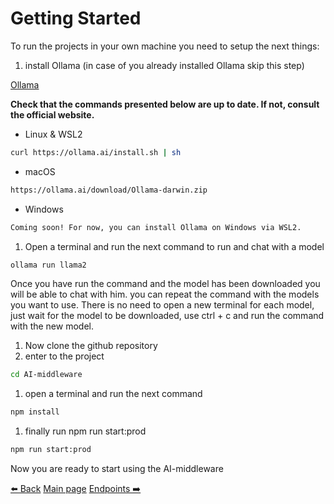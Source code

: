 # Getting Started

To run the projects in your own machine you need to setup the next things:

1. install Ollama (in case of you already installed Ollama skip this step)

[Ollama](https://ollama.ai/)

**Check that the commands presented below are up to date. If not, consult the official website.**

- Linux & WSL2

```bash
curl https://ollama.ai/install.sh | sh
```

- macOS

```bash
https://ollama.ai/download/Ollama-darwin.zip
```

- Windows

```bash
Coming soon! For now, you can install Ollama on Windows via WSL2.
```

1. Open a terminal and run the next command to run and chat with a model

```bash
ollama run llama2
```

Once you have run the command and the model has been downloaded you will be able to chat with him. you can repeat the command with the models you want to use. There is no need to open a new terminal for each model, just wait for the model to be downloaded, use ctrl + c and run the command with the new model.

1. Now clone the github repository
2. enter to the project

```bash
cd AI-middleware
```

1. open a terminal and run the next command

```bash
npm install
```

1. finally run npm run start:prod 

```bash
npm run start:prod
```

Now you are ready to start using the AI-middleware

[⬅️ Back](/readme.md)                                                      [Main page](/readme.md)                                                     [Endpoints ➡️](endpoints.md)